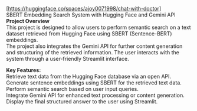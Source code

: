 [https://huggingface.co/spaces/ajoy0071998/chat-with-doctor]<br>
SBERT Embedding Search System with Hugging Face and Gemini API<br>
**Project Overview**<br>
This project is designed to allow users to perform semantic search on a text dataset retrieved from Hugging Face using SBERT (Sentence-BERT) embeddings.<br> The project also integrates the Gemini API for further content generation and structuring of the retrieved information. The user interacts with the system through a user-friendly Streamlit interface.

**Key Features:**<br>
Retrieve text data from the Hugging Face database via an open API.<br>
Generate sentence embeddings using SBERT for the retrieved text data.<br>
Perform semantic search based on user input queries.<br>
Integrate Gemini API for enhanced text processing or content generation.<br>
Display the final structured answer to the user using Streamlit.<br>
